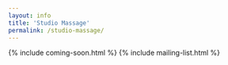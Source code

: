```yaml
---
layout: info
title: 'Studio Massage'
permalink: /studio-massage/
---
```


{% include coming-soon.html %}
{% include mailing-list.html %}
